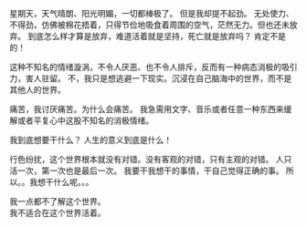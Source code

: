 星期天，天气晴朗、阳光明媚，一切都棒极了。
但是我却提不起劲。
无处使力、不得劲，仿佛被棉花捂着，只得节俭地吸食着周围的空气，茫然无力。但也还未放弃。
到底怎么样才算是放弃，难道活着就是坚持，死亡就是放弃吗？
肯定不是的！

这种不知名的情绪漩涡，不令人厌恶、也不令人排斥，反而有一种病态消极的吸引力，害人驻留。
不，我只是想逃避一下现实。沉浸在自己脑海中的世界，而不是其他人的世界。  

痛苦，我讨厌痛苦。为什么会痛苦。
我急需用文字、音乐或者任意一种东西来缓解或者平复心中这股不知名的消极情绪。  

我到底想要干什么？
人生的意义到底是什么！

行色纷扰，这个世界根本就没有对错。没有客观的对错，只有主观的对错。
人只活一次，第一次也是最后一次。
我要干我想干的事情，干自己觉得正确的事。
所以。。我想干什么呢。。。

我一点都不了解这个世界。  
我不适合在这个世界活着。

